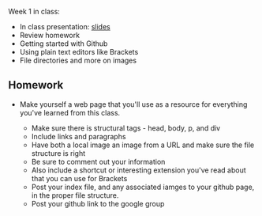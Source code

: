 
Week 1 in class:
<ul>
<li>In class presentation: <a href="https://docs.google.com/presentation/d/1ZmlJ4MTQ0NdXYbVJDwTz-p7GGCfrE7zKaBOhYYgDFOk/edit#slide=id.p">slides</a></li>
<li>Review homework</li>
<li>Getting started with Github</li>
<li>Using plain text editors like Brackets</li>
<li>File directories and more on images</li>
</ul>

<h2>Homework</h2>
<ul>
<li>Make yourself a web page that you'll use as a resource for everything you've learned from this class.</li>
<ul>
<li>Make sure there is structural tags - head, body, p, and div </li>
<li>Include links and paragraphs</li>
<li>Have both a local image an image from a URL and make sure the file structure is right</li>
<li>Be sure to comment out your information</li>
<li>Also include a shortcut or interesting extension you've read about that you can use for Brackets</li>
<li>Post your index file, and any associated iamges to your github page, in the proper file structure. </li>
<li>Post your github link to the google group</li>
</ul>
</ul>


